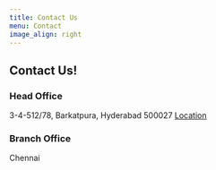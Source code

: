 ```yaml
---
title: Contact Us
menu: Contact
image_align: right
---
```


## **Contact** Us!

### Head Office ###

3-4-512/78, Barkatpura,
Hyderabad 500027
[Location](https://goo.gl/maps/2ffQegf21bKp9Tmy7)

### Branch Office ###

Chennai
